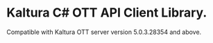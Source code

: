 # Kaltura C# OTT API Client Library.
Compatible with Kaltura OTT server version 5.0.3.28354 and above.
